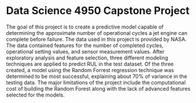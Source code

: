 # Data Science 4950 Capstone Project
The goal of this project is to create a predictive model capable of determining the approximate number of operational cycles a jet engine can complete before failure. The data used in this project is provided by NASA. The data contained features for the number of completed cycles, operational setting values, and sensor measurement values. After exploratory analysis and feature selection, three different modeling techniques are applied to predict RUL in the test dataset. Of the three created, a model using the Random Forrest regression technique was determined to be most successful, explaining about 70% of variance in the testing data. The major limitations of the project include the computational cost of building the Random Forest along with the lack of advanced features selected for the models.
